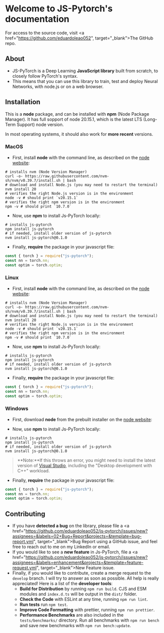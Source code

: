 # Welcome to JS-Pytorch's documentation

For access to the source code, visit <a href="https://github.com/eduardoleao052", target="_blank">The GitHub repo</a>.

## About

- JS-PyTorch is a Deep Learning **JavaScript library** built from scratch, to closely follow PyTorch's syntax.
- This means that you can use this library to train, test and deploy Neural Networks, with node.js or on a web browser.

## Installation

This is a **node** package, and can be installed with  **npm** (Node Package Manager). It has full sopport of node 20.15.1, which is the latest LTS (Long-Term Support) node version. 

In most operating systems, it should also work for **more recent** versions.

### MacOS

* First, install **node** with the command line, as described on the <a href="https://nodejs.org/en/download/package-manager" target="_blank">node website</a>:

```
# installs nvm (Node Version Manager)
curl -o- https://raw.githubusercontent.com/nvm-sh/nvm/v0.39.7/install.sh | bash
# download and install Node.js (you may need to restart the terminal)
nvm install 20
# verifies the right Node.js version is in the environment
node -v # should print `v20.15.1`
# verifies the right npm version is in the environment
npm -v # should print `10.7.0`
```

* Now, use **npm** to install Js-PyTorch locally:

```
# installs js-pytorch
npm install js-pytorch
# if needed, install older version of js-pytorch
nvm install js-pytorch@0.1.0
```

* Finally, **require** the package in your javascript file:

``` javascript
const { torch } = require("js-pytorch");
const nn = torch.nn;
const optim = torch.optim;
```


### Linux

* First, install **node** with the command line, as described on the <a href="https://nodejs.org/en/download/package-manager" target="_blank">node website</a>:

```
# installs nvm (Node Version Manager)
curl -o- https://raw.githubusercontent.com/nvm-sh/nvm/v0.39.7/install.sh | bash
# download and install Node.js (you may need to restart the terminal)
nvm install 20
# verifies the right Node.js version is in the environment
node -v # should print `v20.15.1`
# verifies the right npm version is in the environment
npm -v # should print `10.7.0`
```

* Now, use **npm** to install Js-PyTorch locally:

```
# installs js-pytorch
npm install js-pytorch
# if needed, install older version of js-pytorch
nvm install js-pytorch@0.1.0
```

* Finally, **require** the package in your javascript file:

``` javascript
const { torch } = require("js-pytorch");
const nn = torch.nn;
const optim = torch.optim;
```


### Windows

* First, download **node** from the prebuilt installer on the <a href="https://nodejs.org/en/download/prebuilt-installer" target="_blank">node website</a>:

* Now, use **npm** to install Js-PyTorch locally:

```
# installs js-pytorch
npm install js-pytorch
# if needed, install older version of js-pytorch
nvm install js-pytorch@0.1.0
```

> **Note:**If this throws an error, you might need to install the latest version of [Visual Studio](https://visualstudio.microsoft.com/downloads/?cid=learn-navbar-download-cta), including the "Desktop development with C++" workload.

* Finally, **require** the package in your javascript file:

``` javascript
const { torch } = require("js-pytorch");
const nn = torch.nn;
const optim = torch.optim;
```

## Contributing
- If you have **detected a bug** on the library, please file a <a href="https://github.com/eduardoleao052/js-pytorch/issues/new?assignees=&labels=02+Bug+Report&projects=&template=bug-report.yml", target="_blank">Bug Report</a> using a GitHub issue, and feel free to reach out to me on my LinkedIn or email.
- If you would like to see a **new feature** in Js-PyTorch, file a <a href="https://github.com/eduardoleao052/js-pytorch/issues/new?assignees=&labels=enhancement&projects=&template=feature-request.yml", target="_blank">New Feature</a> issue.
- Finally, if you would like to contribute, create a merge request to the `develop` branch. I will try to answer as soon as possible. All help is really appreciated! Here is a list of the **developer tools**:
    * **Build for Distribution** by running `npm run build`. CJS and ESM modules and `index.d.ts` will be output in the `dist/` folder.
    * **Check the Code** with ESLint at any time, running `npm run lint`.
    * **Run tests** run `npm test`.
    * **Improve Code Formatting** with prettier, running `npm run prettier`.
    * **Performance Benchmarks** are also included in the `tests/benchmarks/` directory. Run all benchmarks with `npm run bench` and save new benchmarks with `npm run bench:update`.